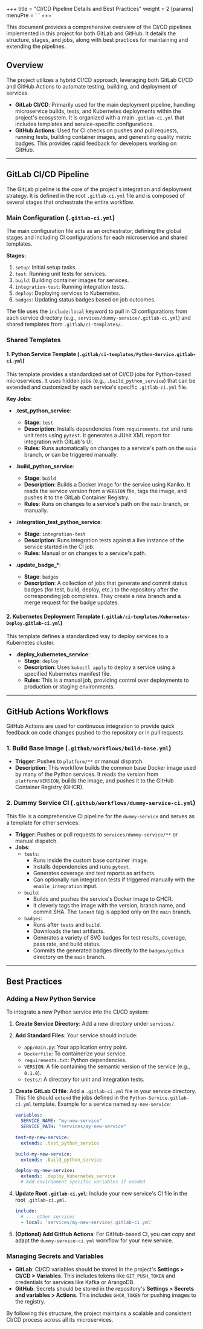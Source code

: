 +++
title = "CI/CD Pipeline Details and Best Practices"
weight = 2
[params]
  menuPre = '<i class="fa-fw fas fa-project-diagram"></i> '
+++

This document provides a comprehensive overview of the CI/CD pipelines implemented in this project for both GitLab and GitHub. It details the structure, stages, and jobs, along with best practices for maintaining and extending the pipelines.

## Overview

The project utilizes a hybrid CI/CD approach, leveraging both GitLab CI/CD and GitHub Actions to automate testing, building, and deployment of services.

-   **GitLab CI/CD**: Primarily used for the main deployment pipeline, handling microservice builds, tests, and Kubernetes deployments within the project's ecosystem. It is organized with a main `.gitlab-ci.yml` that includes templates and service-specific configurations.
-   **GitHub Actions**: Used for CI checks on pushes and pull requests, running tests, building container images, and generating quality metric badges. This provides rapid feedback for developers working on GitHub.

---

## GitLab CI/CD Pipeline

The GitLab pipeline is the core of the project's integration and deployment strategy. It is defined in the root `.gitlab-ci.yml` file and is composed of several stages that orchestrate the entire workflow.

### Main Configuration (`.gitlab-ci.yml`)

The main configuration file acts as an orchestrator, defining the global stages and including CI configurations for each microservice and shared templates.

**Stages:**

1.  `setup`: Initial setup tasks.
2.  `test`: Running unit tests for services.
3.  `build`: Building container images for services.
4.  `integration-test`: Running integration tests.
5.  `deploy`: Deploying services to Kubernetes.
6.  `badges`: Updating status badges based on job outcomes.

The file uses the `include:local` keyword to pull in CI configurations from each service directory (e.g., `services/dummy-service/.gitlab-ci.yml`) and shared templates from `.gitlab/ci-templates/`.

### Shared Templates

#### 1. Python Service Template (`.gitlab/ci-templates/Python-Service.gitlab-ci.yml`)

This template provides a standardized set of CI/CD jobs for Python-based microservices. It uses hidden jobs (e.g., `.build_python_service`) that can be extended and customized by each service's specific `.gitlab-ci.yml` file.

**Key Jobs:**

-   **.test\_python\_service**:
    -   **Stage**: `test`
    -   **Description**: Installs dependencies from `requirements.txt` and runs unit tests using `pytest`. It generates a JUnit XML report for integration with GitLab's UI.
    -   **Rules**: Runs automatically on changes to a service's path on the `main` branch, or can be triggered manually.

-   **.build\_python\_service**:
    -   **Stage**: `build`
    -   **Description**: Builds a Docker image for the service using Kaniko. It reads the service version from a `VERSION` file, tags the image, and pushes it to the GitLab Container Registry.
    -   **Rules**: Runs on changes to a service's path on the `main` branch, or manually.

-   **.integration\_test\_python\_service**:
    -   **Stage**: `integration-test`
    -   **Description**: Runs integration tests against a live instance of the service started in the CI job.
    -   **Rules**: Manual or on changes to a service's path.

-   **.update\_badge\_\***:
    -   **Stage**: `badges`
    -   **Description**: A collection of jobs that generate and commit status badges (for test, build, deploy, etc.) to the repository after the corresponding job completes. They create a new branch and a merge request for the badge updates.

#### 2. Kubernetes Deployment Template (`.gitlab/ci-templates/Kubernetes-Deploy.gitlab-ci.yml`)

This template defines a standardized way to deploy services to a Kubernetes cluster.

-   **.deploy\_kubernetes\_service**:
    -   **Stage**: `deploy`
    -   **Description**: Uses `kubectl apply` to deploy a service using a specified Kubernetes manifest file.
    -   **Rules**: This is a manual job, providing control over deployments to production or staging environments.

---

## GitHub Actions Workflows

GitHub Actions are used for continuous integration to provide quick feedback on code changes pushed to the repository or in pull requests.

### 1. Build Base Image (`.github/workflows/build-base.yml`)

-   **Trigger**: Pushes to `platform/**` or manual dispatch.
-   **Description**: This workflow builds the common base Docker image used by many of the Python services. It reads the version from `platform/VERSION`, builds the image, and pushes it to the GitHub Container Registry (GHCR).

### 2. Dummy Service CI (`.github/workflows/dummy-service-ci.yml`)

This file is a comprehensive CI pipeline for the `dummy-service` and serves as a template for other services.

-   **Trigger**: Pushes or pull requests to `services/dummy-service/**` or manual dispatch.
-   **Jobs**:
    -   `tests`:
        -   Runs inside the custom base container image.
        -   Installs dependencies and runs `pytest`.
        -   Generates coverage and test reports as artifacts.
        -   Can optionally run integration tests if triggered manually with the `enable_integration` input.
    -   `build`:
        -   Builds and pushes the service's Docker image to GHCR.
        -   It cleverly tags the image with the version, branch name, and commit SHA. The `latest` tag is applied only on the `main` branch.
    -   `badges`:
        -   Runs after `tests` and `build`.
        -   Downloads the test artifacts.
        -   Generates a variety of SVG badges for test results, coverage, pass rate, and build status.
        -   Commits the generated badges directly to the `badges/github` directory on the `main` branch.

---

## Best Practices

### Adding a New Python Service

To integrate a new Python service into the CI/CD system:

1.  **Create Service Directory**: Add a new directory under `services/`.
2.  **Add Standard Files**: Your service should include:
    -   `app/main.py`: Your application entry point.
    -   `Dockerfile`: To containerize your service.
    -   `requirements.txt`: Python dependencies.
    -   `VERSION`: A file containing the semantic version of the service (e.g., `0.1.0`).
    -   `tests/`: A directory for unit and integration tests.
3.  **Create GitLab CI file**: Add a `.gitlab-ci.yml` file in your service directory. This file should `extend` the jobs defined in the `Python-Service.gitlab-ci.yml` template. Example for a service named `my-new-service`:

    ```yaml
    variables:
      SERVICE_NAME: "my-new-service"
      SERVICE_PATH: "services/my-new-service"

    test-my-new-service:
      extends: .test_python_service

    build-my-new-service:
      extends: .build_python_service

    deploy-my-new-service:
      extends: .deploy_kubernetes_service
      # Add environment specific variables if needed
    ```
4.  **Update Root `.gitlab-ci.yml`**: Include your new service's CI file in the root `.gitlab-ci.yml`.

    ```yaml
    include:
      # ... other services
      - local: 'services/my-new-service/.gitlab-ci.yml'
    ```
5.  **(Optional) Add GitHub Actions**: For GitHub-based CI, you can copy and adapt the `dummy-service-ci.yml` workflow for your new service.

### Managing Secrets and Variables

-   **GitLab**: CI/CD variables should be stored in the project's **Settings > CI/CD > Variables**. This includes tokens like `GIT_PUSH_TOKEN` and credentials for services like Kafka or ArangoDB.
-   **GitHub**: Secrets should be stored in the repository's **Settings > Secrets and variables > Actions**. This includes `GHCR_TOKEN` for pushing images to the registry.

By following this structure, the project maintains a scalable and consistent CI/CD process across all its microservices.
